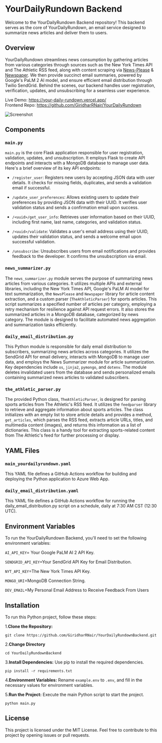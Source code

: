 # YourDailyRundown Backend

Welcome to the YourDailyRundown Backend repository! This backend serves as the core of YourDailyRundown, an email service designed to summarize news articles and deliver them to users.

## Overview

YourDailyRundown streamlines news consumption by gathering articles from various categories through sources such as the New York Times API and The Athletic RSS feed, along with content scraping via [News-Please](https://github.com/fhamborg/news-please) & [Newspaper](https://github.com/codelucas/newspaper). We then provide succinct email summaries, powered by Google's PaLM 2 AI model, and ensure efficient email distribution through Twilio SendGrid. Behind the scenes, our backend handles user registration, verification, updates, and unsubscribing for a seamless user experience.

Live Demo: https://your-daily-rundown.vercel.app/ </br>
Frontend Repo: https://github.com/GiridharRNair/YourDailyRundown

<img src="public/DemoGif.gif" alt="Screenshot">

## Components

### `main.py`

`main.py` is the core Flask application responsible for user registration, validation, updates, and unsubscription. It employs Flask to create API endpoints and interacts with a MongoDB database to manage user data. Here's a brief overview of its key API endpoints:

- `/register_user`: Registers new users by accepting JSON data with user details. It checks for missing fields, duplicates, and sends a validation email if successful.

- `/update_user_preferences`: Allows existing users to update their preferences by providing JSON data with their UUID. It verifies user validation status and sends a confirmation email upon success.

- `/<uuid>/get_user_info`: Retrieves user information based on their UUID, including first name, last name, categories, and validation status.

- `/<uuid>/validate`: Validates a user's email address using their UUID, updates their validation status, and sends a welcome email upon successful validation.

- `/unsubscribe`: Unsubscribes users from email notifications and provides feedback to the developer. It confirms the unsubscription via email.

### `news_summarizer.py`
The `news_summarizer.py` module serves the purpose of summarizing news articles from various categories. It utilizes multiple APIs and external libraries, including the New York Times API, Google's PaLM AI model for text summarization, the `NewsPlease` and `Newspaper` library for article content extraction, and a custom parser (`TheAthleticParser`) for sports articles. This script summarizes a specified number of articles per category, employing a retry mechanism for resilience against API request errors. It also stores the summarized articles in a MongoDB database, categorized by news category. The module is designed to facilitate automated news aggregation and summarization tasks efficiently.

### `daily_email_distribution.py`
This Python module is responsible for daily email distribution to subscribers, summarizing news articles across categories. It utilizes the SendGrid API for email delivery, interacts with MongoDB to manage user data, and employs the News Summarizer module for article summarization. Key dependencies include `os`, `jinja2`, `pymongo`, and `dotenv`. The module deletes invalidated users from the database and sends personalized emails containing summarized news articles to validated subscribers.

### `the_athletic_parser.py`
The provided Python class, `TheAthleticParser`, is designed for parsing sports articles from The Athletic's RSS feed. It utilizes the `feedparser` library to retrieve and aggregate information about sports articles. The class initializes with an empty list to store article details and provides a method, `get_articles`, which parses the RSS feed, extracts article URLs, titles, and multimedia content (images), and returns this information as a list of dictionaries. This class is a handy tool for extracting sports-related content from The Athletic's feed for further processing or display.

## YAML Files

### `main_yourdailyrundown.yaml`
This YAML file defines a GitHub Actions workflow for building and deploying the Python application to Azure Web App.

### `daily_email_distribution.yaml`
This YAML file defines a GitHub Actions workflow for running the daily_email_distribution.py script on a schedule, daily at 7:30 AM CST (12:30 UTC).

## Environment Variables
To run the YourDailyRundown Backend, you'll need to set the following environment variables:

`AI_API_KEY`= Your Google PaLM AI 2 API Key.

`SENDGRID_API_KEY`=Your SendGrid API Key for Email Distribution.

`NYT_API_KEY`=The New York Times API Key.

`MONGO_URI`=MongoDB Connection String.

`DEV_EMAIL`=My Personal Email Address to Receive Feedback From Users


## Installation

To run this Python project, follow these steps:

1.**Clone the Repository:**
   ```
   git clone https://github.com/GiridharRNair/YourDailyRundownBackend.git
   ```

2.**Change Directory**
   ```
   cd YourDailyRundownBackend
   ```

3.**Install Dependencies:**
   Use pip to install the required dependencies.
   ```
   pip install -r requirements.txt
   ```

4.**Environment Variables:**
   Rename `example.env` to `.env`, and fill in the necessary values for environment variables.

5.**Run the Project:**
   Execute the main Python script to start the project.
   ```
   python main.py
   ```

## License
This project is licensed under the MIT License. Feel free to contribute to this project by opening issues or pull requests.

